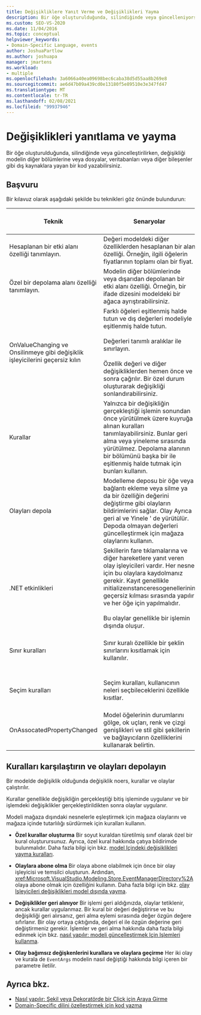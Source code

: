 ```yaml
---
title: Değişikliklere Yanıt Verme ve Değişiklikleri Yayma
description: Bir öğe oluşturulduğunda, silindiğinde veya güncelleniyorsa, değişikliği modelin diğer bölümlerine veya dış kaynaklara yayan bir kod yazabilirsiniz.
ms.custom: SEO-VS-2020
ms.date: 11/04/2016
ms.topic: conceptual
helpviewer_keywords:
- Domain-Specific Language, events
author: JoshuaPartlow
ms.author: joshuapa
manager: jmartens
ms.workload:
- multiple
ms.openlocfilehash: 3a6066a40ea09698bec6caba38d5d55aa8b269e8
ms.sourcegitcommit: ae6d47b09a439cd0e13180f5e89510e3e347fd47
ms.translationtype: MT
ms.contentlocale: tr-TR
ms.lasthandoff: 02/08/2021
ms.locfileid: "99937946"
---
```

# <a name="respond-to-and-propagate-changes"></a>Değişiklikleri yanıtlama ve yayma

Bir öğe oluşturulduğunda, silindiğinde veya güncelleştirilirken, değişikliği modelin diğer bölümlerine veya dosyalar, veritabanları veya diğer bileşenler gibi dış kaynaklara yayan bir kod yazabilirsiniz.

## <a name="reference"></a>Başvuru

Bir kılavuz olarak aşağıdaki şekilde bu teknikleri göz önünde bulundurun:

|Teknik|Senaryolar|Daha fazla bilgi edinmek için|
|-|-|-|
|Hesaplanan bir etki alanı özelliği tanımlayın.|Değeri modeldeki diğer özelliklerden hesaplanan bir alan özelliği. Örneğin, ilgili öğelerin fiyatlarının toplamı olan bir fiyat.|[Hesaplanan ve Özel Depolama Özellikleri](../modeling/calculated-and-custom-storage-properties.md)|
|Özel bir depolama alanı özelliği tanımlayın.|Modelin diğer bölümlerinde veya dışarıdan depolanan bir etki alanı özelliği. Örneğin, bir ifade dizesini modeldeki bir ağaca ayrıştırabilirsiniz.|[Hesaplanan ve Özel Depolama Özellikleri](../modeling/calculated-and-custom-storage-properties.md)|
|OnValueChanging ve Onsilinmeye gibi değişiklik işleyicilerini geçersiz kılın|Farklı öğeleri eşitlenmiş halde tutun ve dış değerleri modeliyle eşitlenmiş halde tutun.<br /><br /> Değerleri tanımlı aralıklar ile sınırlayın.<br /><br /> Özellik değeri ve diğer değişikliklerden hemen önce ve sonra çağrılır. Bir özel durum oluşturarak değişikliği sonlandırabilirsiniz.|[Etki Alanı Özellik Değeri Değişiklik İşleyicileri](../modeling/domain-property-value-change-handlers.md)|
|Kurallar|Yalnızca bir değişikliğin gerçekleştiği işlemin sonundan önce yürütülmek üzere kuyruğa alınan kuralları tanımlayabilirsiniz. Bunlar geri alma veya yineleme sırasında yürütülmez. Depolama alanının bir bölümünü başka bir ile eşitlenmiş halde tutmak için bunları kullanın.|[Değişiklikleri Modelin İçinde Yayan Kurallar](../modeling/rules-propagate-changes-within-the-model.md)|
|Olayları depola|Modelleme deposu bir öğe veya bağlantı ekleme veya silme ya da bir özelliğin değerini değiştirme gibi olayların bildirimlerini sağlar. Olay Ayrıca geri al ve Yinele ' de yürütülür. Depoda olmayan değerleri güncelleştirmek için mağaza olaylarını kullanın.|[Değişiklikleri Modelin Dışına Yayan Olay İşleyicileri](../modeling/event-handlers-propagate-changes-outside-the-model.md)|
|.NET etkinlikleri|Şekillerin fare tıklamalarına ve diğer hareketlere yanıt veren olay işleyicileri vardır. Her nesne için bu olaylara kaydolmanız gerekir. Kayıt genellikle ınitializeınstanceresogenellerinin geçersiz kılması sırasında yapılır ve her öğe için yapılmalıdır.<br /><br /> Bu olaylar genellikle bir işlemin dışında oluşur.|[Nasıl yapılır: Şekil veya Dekoratörde bir Click için Araya Girme](../modeling/how-to-intercept-a-click-on-a-shape-or-decorator.md)|
|Sınır kuralları|Sınır kuralı özellikle bir şeklin sınırlarını kısıtlamak için kullanılır.|[BoundsRules Şekil Konumunu ve Boyutunu Kısıtlamama](/previous-versions/visualstudio/visual-studio-2015/modeling/boundsrules-constrain-shape-location-and-size?preserve-view=true&view=vs-2015)|
|Seçim kuralları|Seçim kuralları, kullanıcının neleri seçbileceklerini özellikle kısıtlar.|[Nasıl yapılır: Geçerli Seçime Erişme ve Seçimi Kısıtlama](../modeling/how-to-access-and-constrain-the-current-selection.md)|
|OnAssocatedPropertyChanged|Model öğelerinin durumlarını gölge, ok uçları, renk ve çizgi genişlikleri ve stil gibi şekillerin ve bağlayıcıların özelliklerini kullanarak belirtin.|[Modeli Yansıtacak Şekilleri ve Bağlayıcıları Güncelleştirme](../modeling/updating-shapes-and-connectors-to-reflect-the-model.md)|

## <a name="compare-rules-and-store-events"></a>Kuralları karşılaştırın ve olayları depolayın

Bir modelde değişiklik olduğunda değişiklik noers, kurallar ve olaylar çalıştırılır.

Kurallar genellikle değişikliğin gerçekleştiği bitiş işleminde uygulanır ve bir işlemdeki değişiklikler gerçekleştirildikten sonra olaylar uygulanır.

Modeli mağaza dışındaki nesnelerle eşleştirmek için mağaza olaylarını ve mağaza içinde tutarlılığı sürdürmek için kuralları kullanın.

- **Özel kurallar oluşturma** Bir soyut kuraldan türetilmiş sınıf olarak özel bir kural oluşturursunuz. Ayrıca, özel kural hakkında çatıya bildirimde bulunmalıdır. Daha fazla bilgi için bkz. [model Içindeki değişiklikleri yayma kuralları](../modeling/rules-propagate-changes-within-the-model.md).

- **Olaylara abone olma** Bir olaya abone olabilmek için önce bir olay işleyicisi ve temsilci oluşturun. Ardından, <xref:Microsoft.VisualStudio.Modeling.Store.EventManagerDirectory%2A> olaya abone olmak için özelliğini kullanın. Daha fazla bilgi için bkz. [olay Işleyicileri değişiklikleri model dışında yayma](../modeling/event-handlers-propagate-changes-outside-the-model.md).

- **Değişiklikler geri alınıyor** Bir işlemi geri aldığınızda, olaylar tetiklenir, ancak kurallar uygulanmaz. Bir kural bir değeri değiştirirse ve bu değişikliği geri alırsanız, geri alma eylemi sırasında değer özgün değere sıfırlanır. Bir olay ortaya çıktığında, değeri el ile özgün değerine geri değiştirmeniz gerekir. İşlemler ve geri alma hakkında daha fazla bilgi edinmek için bkz. [nasıl yapılır: modeli güncelleştirmek Için Işlemleri kullanma](../modeling/how-to-use-transactions-to-update-the-model.md).

- **Olay bağımsız değişkenlerini kurallara ve olaylara geçirme** Her iki olay ve kurala de `EventArgs` modelin nasıl değiştiği hakkında bilgi içeren bir parametre iletilir.

## <a name="see-also"></a>Ayrıca bkz.

- [Nasıl yapılır: Şekil veya Dekoratörde bir Click için Araya Girme](../modeling/how-to-intercept-a-click-on-a-shape-or-decorator.md)
- [Domain-Specific dilini özelleştirmek için kod yazma](../modeling/writing-code-to-customise-a-domain-specific-language.md)